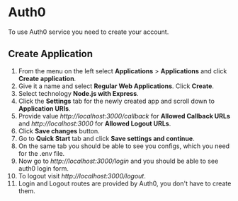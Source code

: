 # Auth0

To use Auth0 service you need to create your account.

## Create Application

1. From the menu on the left select **Applications** > **Applications** and click **Create application**.
2. Give it a name and select **Regular Web Applications**. Click **Create**.
3. Select technology **Node.js with Express**.
4. Click the **Settings** tab for the newly created app and scroll down to **Application URIs**.
5. Provide value _http://localhost:3000/callback_ for **Allowed Callback URLs** and _http://localhost:3000_ for **Allowed Logout URLs**.
6. Click **Save changes** button.
7. Go to **Quick Start** tab and click **Save settings and continue**.
8. On the same tab you should be able to see you configs, which you need for the .env file.
9. Now go to _http://localhost:3000/login_ and you should be able to see auth0 login form.
10. To logout visit _http://localhost:3000/logout_.
11. Login and Logout routes are provided by Auth0, you don't have to create them.
